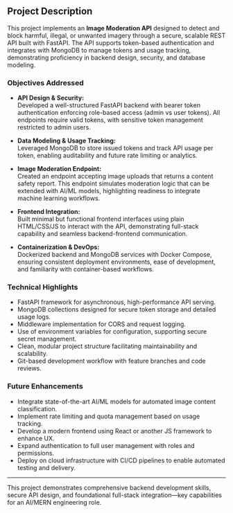 ## Project Description

This project implements an **Image Moderation API** designed to detect and block harmful, illegal, or unwanted imagery through a secure, scalable REST API built with FastAPI. The API supports token-based authentication and integrates with MongoDB to manage tokens and usage tracking, demonstrating proficiency in backend design, security, and database modeling.

### Objectives Addressed

- **API Design & Security:**  
  Developed a well-structured FastAPI backend with bearer token authentication enforcing role-based access (admin vs user tokens). All endpoints require valid tokens, with sensitive token management restricted to admin users.

- **Data Modeling & Usage Tracking:**  
  Leveraged MongoDB to store issued tokens and track API usage per token, enabling auditability and future rate limiting or analytics.

- **Image Moderation Endpoint:**  
  Created an endpoint accepting image uploads that returns a content safety report. This endpoint simulates moderation logic that can be extended with AI/ML models, highlighting readiness to integrate machine learning workflows.

- **Frontend Integration:**  
  Built minimal but functional frontend interfaces using plain HTML/CSS/JS to interact with the API, demonstrating full-stack capability and seamless backend-frontend communication.

- **Containerization & DevOps:**  
  Dockerized backend and MongoDB services with Docker Compose, ensuring consistent deployment environments, ease of development, and familiarity with container-based workflows.

### Technical Highlights

- FastAPI framework for asynchronous, high-performance API serving.
- MongoDB collections designed for secure token storage and detailed usage logs.
- Middleware implementation for CORS and request logging.
- Use of environment variables for configuration, supporting secure secret management.
- Clean, modular project structure facilitating maintainability and scalability.
- Git-based development workflow with feature branches and code reviews.

### Future Enhancements

- Integrate state-of-the-art AI/ML models for automated image content classification.
- Implement rate limiting and quota management based on usage tracking.
- Develop a modern frontend using React or another JS framework to enhance UX.
- Expand authentication to full user management with roles and permissions.
- Deploy on cloud infrastructure with CI/CD pipelines to enable automated testing and delivery.

---

This project demonstrates comprehensive backend development skills, secure API design, and foundational full-stack integration—key capabilities for an AI/MERN engineering role.
